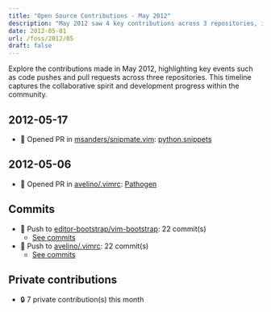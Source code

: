 ```yaml
---
title: "Open Source Contributions - May 2012"
description: "May 2012 saw 4 key contributions across 3 repositories, including 2 pull requests and significant code pushes, showcasing vibrant community engagement."
date: 2012-05-01
url: /foss/2012/05
draft: false
---
```


Explore the contributions made in May 2012, highlighting key events such as code pushes and pull requests across three repositories. This timeline captures the collaborative spirit and development progress within the community.

## 2012-05-17

- 🔀 Opened PR in [msanders/snipmate.vim](https://github.com/msanders/snipmate.vim): [python.snippets](https://github.com/msanders/snipmate.vim/pull/45)

## 2012-05-06

- 🔀 Opened PR in [avelino/.vimrc](https://github.com/avelino/.vimrc): [Pathogen](https://github.com/avelino/.vimrc/pull/6)

## Commits

- 🔨 Push to [editor-bootstrap/vim-bootstrap](https://github.com/editor-bootstrap/vim-bootstrap): 22 commit(s)
  - [See commits](https://github.com/editor-bootstrap/vim-bootstrap/commits?author=avelino&since=2012-05-01T00:00:00Z&until=2012-05-31T23:59:59Z)
- 🔨 Push to [avelino/.vimrc](https://github.com/avelino/.vimrc): 22 commit(s)
  - [See commits](https://github.com/avelino/.vimrc/commits?author=avelino&since=2012-05-01T00:00:00Z&until=2012-05-31T23:59:59Z)

## Private contributions

- 🔒 7 private contribution(s) this month


